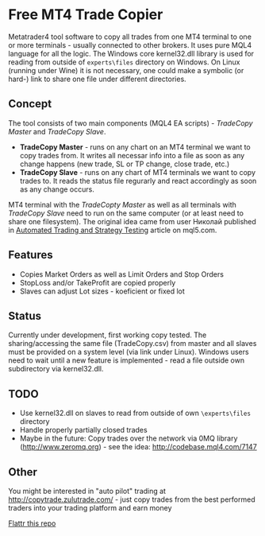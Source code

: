 # Free MT4 Trade Copier #

Metatrader4 tool software to copy all trades from one MT4 terminal to one or more terminals - usually connected to other brokers. It uses pure MQL4 language for all the logic. The Windows core kernel32.dll library is used for reading from outside of `experts\files` directory on Windows. On Linux (running under Wine) it is not necessary, one could make a symbolic (or hard-) link to share one file under different directories.

## Concept ##

The tool consists of two main components (MQL4 EA scripts) - _TradeCopy Master_ and _TradeCopy Slave_.

  * **TradeCopy Master** - runs on any chart on an MT4 terminal we want to copy trades from. It writes all necessar info into a file as soon as any change happens (new trade, SL or TP change, close trade, etc.)
  * **TradeCopy Slave** - runs on any chart of MT4 terminals we want to copy trades to. It reads the status file regurarly and react accordingly as soon as any change occurs.

MT4 terminal with the _TradeCopty Master_ as well as all terminals with _TradeCopy Slave_ need to run on the same computer (or at least need to share one filesystem). The original idea came from user Николай published in [Automated Trading and Strategy Testing](http://www.mql5.com/en/articles/189) article on mql5.com.


## Features ##

  * Copies Market Orders as well as Limit Orders and Stop Orders
  * StopLoss and/or TakeProfit are copied properly
  * Slaves can adjust Lot sizes - koeficient or fixed lot

## Status ##

Currently under development, first working copy tested. The sharing/accessing the same file (TradeCopy.csv) from master and all slaves must be provided on a system level (via link under Linux). Windows users need to wait until a new feature is implemented - read a file outside own subdirectory via kernel32.dll.

## TODO ##


  * Use kernel32.dll on slaves to read from outside of own `\experts\files` directory
  * Handle properly partially closed trades
  * Maybe in the future: Copy trades over the network via 0MQ library (http://www.zeromq.org) - see the idea: http://codebase.mql4.com/7147

## Other ##

You might be interested in "auto pilot" trading at http://copytrade.zulutrade.com/ - just copy trades from the best performed traders into your trading platform and earn money

[Flattr this repo](https://flattr.com/submit/auto?user_id=vobornik&url=https://github.com/vobornik/mt4-trade-copy&title=Free%20MT4%20Trade%20Copier&language=&tags=github&category=software)


